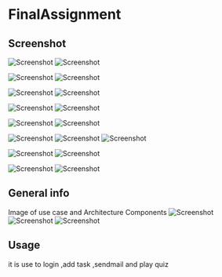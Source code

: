 # FinalAssignment
## Screenshot

![Screenshot](image/1.png)
![Screenshot](image/2.png)

![Screenshot](image/3.png)
![Screenshot](image/4.png)

![Screenshot](image/5.png)
![Screenshot](image/6.png)

![Screenshot](image/7.png)
![Screenshot](image/15.png)

![Screenshot](image/8.png)
![Screenshot](image/9.png)

![Screenshot](image/10.png)
![Screenshot](image/11.png)
![Screenshot](image/12.png)

![Screenshot](image/13.png)
![Screenshot](image/14.png)

![Screenshot](image/15.png)
![Screenshot](image/16.png)

## General info
Image of use case and Architecture Components
![Screenshot](image/17.PNG)
![Screenshot](image/18.png)
![Screenshot](image/19.png)

## Usage
it is use to login ,add task ,sendmail and play quiz
```
```